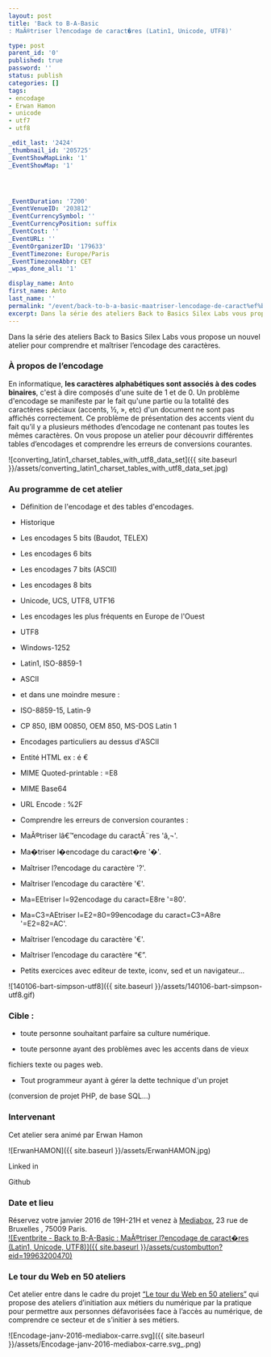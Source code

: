 ```yaml
---
layout: post
title: 'Back to B-A-Basic
: MaÃ®triser l?encodage de caract�res (Latin1, Unicode, UTF8)'

type: post
parent_id: '0'
published: true
password: ''
status: publish
categories: []
tags:
- encodage
- Erwan Hamon
- unicode
- utf7
- utf8

_edit_last: '2424'
_thumbnail_id: '205725'
_EventShowMapLink: '1'
_EventShowMap: '1'




_EventDuration: '7200'
_EventVenueID: '203812'
_EventCurrencySymbol: ''
_EventCurrencyPosition: suffix
_EventCost: ''
_EventURL: ''
_EventOrganizerID: '179633'
_EventTimezone: Europe/Paris
_EventTimezoneAbbr: CET
_wpas_done_all: '1'

display_name: Anto
first_name: Anto
last_name: ''
permalink: "/event/back-to-b-a-basic-maatriser-lencodage-de-caract%ef%bf%bdres-latin1-unicode-utf8/"
excerpt: Dans la série des ateliers Back to Basics Silex Labs vous propose un nouvel atelier pour comprendre et maîtriser l’encodage des caractères.
---
```


Dans la série des ateliers Back to Basics Silex Labs vous propose un nouvel atelier pour comprendre et maîtriser l’encodage des caractères.

### **À propos de l’encodage**

En informatique, **les caractères alphabétiques sont associés à des codes binaires**, c'est à dire composés d'une suite de 1 et de 0. Un problème d'encodage se manifeste par le fait qu'une partie ou la totalité des caractères spéciaux (accents, ½, », etc) d'un document ne sont pas affichés correctement. Ce problème de présentation des accents vient du fait qu’il y a plusieurs méthodes d’encodage ne contenant pas toutes les mêmes caractères. On vous propose un atelier pour découvrir différentes tables d’encodages et comprendre les erreurs de conversions courantes.

![converting_latin1_charset_tables_with_utf8_data_set]({{ site.baseurl }}/assets/converting_latin1_charset_tables_with_utf8_data_set.jpg)

### **Au programme de cet atelier**

- Définition de l'encodage et des tables d'encodages.

- Historique

- Les encodages 5 bits (Baudot, TELEX)

- Les encodages 6 bits

- Les encodages 7 bits (ASCII)

- Les encodages 8 bits

- Unicode, UCS, UTF8, UTF16

- Les encodages les plus fréquents en Europe de l'Ouest

- UTF8

- Windows-1252

- Latin1, ISO-8859-1

- ASCII

- et dans une moindre mesure
: 
- ISO-8859-15, Latin-9

- CP 850, IBM 00850, OEM 850, MS-DOS Latin 1

- Encodages particuliers au dessus d'ASCII

- Entité HTML ex
: &eacute; &euro;

- MIME Quoted-printable
: =E8

- MIME Base64

- URL Encode
: %2F

- Comprendre les erreurs de conversion courantes
: 
- MaÃ®triser lâ€™encodage du caractÃ¨res 'â‚¬'.

- Ma�triser l�encodage du caract�re '�'.

- Maîtriser l?encodage du caractère '?'.

- Ma&icirc;triser l&rsquo;encodage du caract&egrave;re '&euro;'.

- Ma=EEtriser l=92encodage du caract=E8re '=80'.

- Ma=C3=AEtriser l=E2=80=99encodage du caract=C3=A8re '=E2=82=AC'.

- Maîtriser l’encodage du caractère '€'.

- Maîtriser l’encodage du caractère “€”.

- Petits exercices avec editeur de texte, iconv, sed et un navigateur…

![140106-bart-simpson-utf8]({{ site.baseurl }}/assets/140106-bart-simpson-utf8.gif)

### **Cible :**

- toute personne souhaitant parfaire sa culture numérique.

- toute personne ayant des problèmes avec les accents dans de vieux

fichiers texte ou pages web.

- Tout programmeur ayant à gérer la dette technique d'un projet

(conversion de projet PHP, de base SQL...)

### **Intervenant**

Cet atelier sera animé par Erwan Hamon

![ErwanHAMON]({{ site.baseurl }}/assets/ErwanHAMON.jpg)

Linked in


Github


### **Date et lieu**

Réservez votre janvier 2016 de 19H-21H et venez à [Mediabox](http://www.mediabox.fr/), 23 rue de Bruxelles , 75009 Paris.  
[![Eventbrite - Back to B-A-Basic
: MaÃ®triser l?encodage de caract�res (Latin1, Unicode, UTF8)]({{ site.baseurl }}/assets/custombutton?eid=19963200470)](http://www.eventbrite.fr/e/billets-back-to-b-a-basic-maatriser-lencodage-de-caractres-latin1-unicode-utf8-19963200470?ref=ebtn)

### **Le tour du Web en 50 ateliers**

Cet atelier entre dans le cadre du projet [“Le tour du Web en 50 ateliers”](https://www.silexlabs.org/le-tour-du-web-en-50-ateliers-2/) qui propose des ateliers d’initiation aux métiers du numérique par la pratique pour permettre aux personnes défavorisées face à l’accès au numérique, de comprendre ce secteur et de s’initier à ses métiers.

![Encodage-janv-2016-mediabox-carre.svg]({{ site.baseurl }}/assets/Encodage-janv-2016-mediabox-carre.svg_.png)